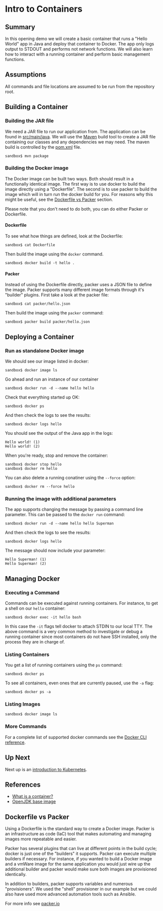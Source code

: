 # Intro to Containers
## Summary
In this opening demo we will create a basic container that runs a "Hello World" app in Java and deploy that container to
Docker. The app only logs output to STDOUT and performs not network functions. We will also learn how to interact with a
running container and perform basic management functions.

## Assumptions
All commands and file locations are assumed to be run from the repository root.

## Building a Container
### Building the JAR file
We need a JAR file to run our application from. The application can be found in [src/main/java](src/main/java). We will
use the [Maven](https://maven.apache.org/) build tool to create a JAR file containing our classes and any dependencies
we may need. The maven build is controlled by the [pom.xml](../../pom.xml) file.

```shell script
sandbox$ mvn package
```

### Building the Docker image
The Docker image can be built two ways. Both should result in a functionally identical image. The first way is to use
docker to build the image directly using a "Dockerfile". The second is to use packer to build the image which will in
turn run the docker build for you. For reasons why this might be useful, see the
[Dockerfile vs Packer](#dockerfile-vs-packer) section.

Please note that you don't need to do both, you can do either Packer or Dockerfile.

#### Dockerfile
To see what how things are defined, look at the Dockerfile:
```shell script
sandbox$ cat Dockerfile
```

Then build the image using the `docker` command.
```shell script
sandbox$ docker build -t hello .
```

#### Packer
Instead of using the Dockerfile directly, packer uses a JSON file to define the image. Packer supports many different
image formats through it's "builder" plugins. First take a look at the packer file:
```shell script
sandbox$ cat packer/hello.json
```

Then build the image using the `packer` command:
```shell script
sandbox$ packer build packer/hello.json
```

## Deploying a Container
### Run as standalone Docker image
We should see our image listed in docker:
```shell script
sandbox$ docker image ls
```

Go ahead and run an instance of our container
```shell script
sandbox$ docker run -d --name hello hello
```

Check that everything started up OK:
```shell script
sandbox$ docker ps
```

And then check the logs to see the results:
```shell script
sandbox$ docker logs hello
```

You should see the output of the Java app in the logs:
```
Hello world! (1)
Hello world! (2)
```

When you're ready, stop and remove the container:
```shell script
sandbox$ docker stop hello
sandbox$ docker rm hello
```

You can also delete a running conatiner using the `--force` option:

```shell script
sandbox$ docker rm --force hello
```

### Running the image with additional parameters
The app supports changing the message by passing a command line parameter. This can be passed to the `docker run` command:
```shell script
sandbox$ docker run -d --name hello hello Superman
```

And then check the logs to see the results:
```shell script
sandbox$ docker logs hello
```

The message should now include your parameter:
```
Hello Superman! (1)
Hello Superman! (2)
```

## Managing Docker
### Executing a Command
Commands can be executed against running containers. For instance, to get a shell on our `hello` container:
```shell script
sandbox$ docker exec -it hello bash
```

In this case the `-it` flags tell docker to attach STDIN to our local TTY. The above command is a very common method to
investigate or debug a running container since most containers do not have SSH installed, only the process they are in
charge of.

### Listing Containers
You get a list of running containers using the `ps` command:
```shell script
sandbox$ docker ps
```

To see all containers, even ones that are currently paused, use the `-a` flag:
```shell script
sandbox$ docker ps -a
```

### Listing Images
```shell script
sandbox$ docker image ls
```

### More Commands
For a complete list of supported docker commands see the [Docker CLI reference](https://docs.docker.com/engine/reference/commandline/docker/).

## Up Next
Next up is an [introduction to Kubernetes](../intro_to_kubernetes/README.md).

## References
* [What is a container?](https://www.docker.com/resources/what-container)
* [OpenJDK base image](https://hub.docker.com/_/openjdk)

## Dockerfile vs Packer
Using a Dockerfile is the standard way to create a Docker image. Packer is an infrastructure as code (IaC) tool that
makes automating and managing images more repeatable and easier.

Packer has several plugins that can live at different points in the build cycle; docker is just one of the "builders"
it supports. Packer can execute multiple builders if necessary. For instance, if you wanted to build a Docker image
and a vmWare image for the same application you would just wire up the additional builder and packer would make sure
both images are provisioned identically.

In addition to builders, packer supports variables and numerous "provisioners". We used the "shell" provisioner in our
example but we could also have used more advanced automation tools such as Ansible.

For more info see [packer.io](http://packer.io)
